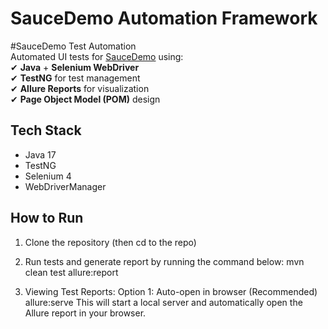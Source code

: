 # SauceDemo Automation Framework

#SauceDemo Test Automation  
Automated UI tests for [SauceDemo](https://www.saucedemo.com/) using:  
✔ **Java** + **Selenium WebDriver**  
✔ **TestNG** for test management  
✔ **Allure Reports** for visualization  
✔ **Page Object Model (POM)** design 

## Tech Stack
- Java 17
- TestNG
- Selenium 4
- WebDriverManager

## How to Run
1. Clone the repository (then cd to the repo)
2. Run tests and generate report by running the command below:
   mvn clean test allure:report

3. Viewing Test Reports:
Option 1: Auto-open in browser (Recommended)
   allure:serve
This will start a local server and automatically open the Allure report in your browser.

